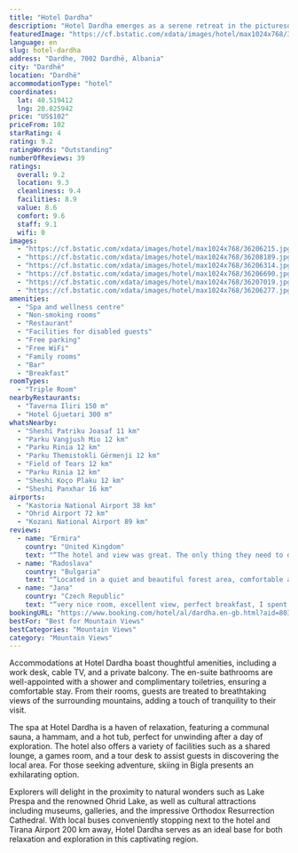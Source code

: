 ```yaml
---
title: "Hotel Dardha"
description: "Hotel Dardha emerges as a serene retreat in the picturesque village of Dardhë, a mere 17 km from the vibrant town of Korçë."
featuredImage: "https://cf.bstatic.com/xdata/images/hotel/max1024x768/36206215.jpg?k=09f9ee1ef0a2a5b3c7dd08359e5f181755724dc4a5ae9138e791a33e19772719&o=&hp=1"
language: en
slug: hotel-dardha
address: "Dardhe, 7002 Dardhë, Albania"
city: "Dardhë"
location: "Dardhë"
accommodationType: "hotel"
coordinates:
  lat: 40.519412
  lng: 20.825942
price: "US$102"
priceFrom: 102
starRating: 4
rating: 9.2
ratingWords: "Outstanding"
numberOfReviews: 39
ratings:
  overall: 9.2
  location: 9.3
  cleanliness: 9.4
  facilities: 8.9
  value: 8.6
  comfort: 9.6
  staff: 9.1
  wifi: 0
images:
  - "https://cf.bstatic.com/xdata/images/hotel/max1024x768/36206215.jpg?k=09f9ee1ef0a2a5b3c7dd08359e5f181755724dc4a5ae9138e791a33e19772719&o=&hp=1"
  - "https://cf.bstatic.com/xdata/images/hotel/max1024x768/36208189.jpg?k=d675f502c8f0d0e0e39300fd34efc5bf8d307062d6df1109e16952430d4c06cc&o=&hp=1"
  - "https://cf.bstatic.com/xdata/images/hotel/max1024x768/36206314.jpg?k=9157ed3a0a73ce5f81c4df031803b0227c4cc2fe7df5c8e5ca1a6e2e080c2def&o=&hp=1"
  - "https://cf.bstatic.com/xdata/images/hotel/max1024x768/36206690.jpg?k=12328fe7fbe3459f35c1dc921da51347f4fdc4c92e71687f7ddd0377c5d5eadc&o=&hp=1"
  - "https://cf.bstatic.com/xdata/images/hotel/max1024x768/36207019.jpg?k=8e9ce1fb5deaa442c0dea6cfca2936419915a30c10ce8b27f5110bee5dcf2ea0&o=&hp=1"
  - "https://cf.bstatic.com/xdata/images/hotel/max1024x768/36206277.jpg?k=75a23bcff90cde298926f8aca39865ffe9d6dd6c0b758adf03f97453bab3b913&o=&hp=1"
amenities:
  - "Spa and wellness centre"
  - "Non-smoking rooms"
  - "Restaurant"
  - "Facilities for disabled guests"
  - "Free parking"
  - "Free WiFi"
  - "Family rooms"
  - "Bar"
  - "Breakfast"
roomTypes:
  - "Triple Room"
nearbyRestaurants:
  - "Taverna Iliri 150 m"
  - "Hotel Gjuetari 300 m"
whatsNearby:
  - "Sheshi Patriku Joasaf 11 km"
  - "Parku Vangjush Mio 12 km"
  - "Parku Rinia 12 km"
  - "Parku Themistokli Gërmenji 12 km"
  - "Field of Tears 12 km"
  - "Parku Rinia 12 km"
  - "Sheshi Koço Plaku 12 km"
  - "Sheshi Panxhar 16 km"
airports:
  - "Kastoria National Airport 38 km"
  - "Ohrid Airport 72 km"
  - "Kozani National Airport 89 km"
reviews:
  - name: "Ermira"
    country: "United Kingdom"
    text: "“The hotel and view was great. The only thing they need to do is to take care for the road when it snowing and Icy. If you have a small car and don’t have winter wheels can’t go in the winter.”"
  - name: "Radoslava"
    country: "Bulgaria"
    text: "“Located in a quiet and beautiful forest area, comfortable and spacious room, tasty food and an amazing SPA. Although the personnel was not really fluent in English, the provided service was more than great.”"
  - name: "Jana"
    country: "Czech Republic"
    text: "“very nice room, excellent view, perfect breakfast, I spent only one night there, nobody was there. the nature around is magic, staff was friendly especially the boy prepared my breakfast. thanks”"
bookingURL: "https://www.booking.com/hotel/al/dardha.en-gb.html?aid=8035640"
bestFor: "Best for Mountain Views"
bestCategories: "Mountain Views"
category: "Mountain Views"
---
```


Accommodations at Hotel Dardha boast thoughtful amenities, including a work desk, cable TV, and a private balcony. The en-suite bathrooms are well-appointed with a shower and complimentary toiletries, ensuring a comfortable stay. From their rooms, guests are treated to breathtaking views of the surrounding mountains, adding a touch of tranquility to their visit.

The spa at Hotel Dardha is a haven of relaxation, featuring a communal sauna, a hammam, and a hot tub, perfect for unwinding after a day of exploration. The hotel also offers a variety of facilities such as a shared lounge, a games room, and a tour desk to assist guests in discovering the local area. For those seeking adventure, skiing in Bigla presents an exhilarating option.

Explorers will delight in the proximity to natural wonders such as Lake Prespa and the renowned Ohrid Lake, as well as cultural attractions including museums, galleries, and the impressive Orthodox Resurrection Cathedral. With local buses conveniently stopping next to the hotel and Tirana Airport 200 km away, Hotel Dardha serves as an ideal base for both relaxation and exploration in this captivating region.